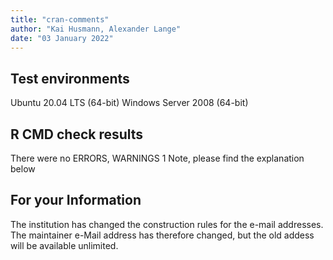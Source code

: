 ```yaml
---
title: "cran-comments"
author: "Kai Husmann, Alexander Lange"
date: "03 January 2022"
---
```


## Test environments
Ubuntu 20.04 LTS (64-bit)
Windows Server 2008 (64-bit)

## R CMD check results
There were no ERRORS, WARNINGS
1 Note, please find the explanation below

## For your Information
The institution has changed the construction rules for the e-mail addresses. The maintainer e-Mail address has therefore changed, but the old addess will be available unlimited.



